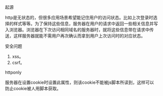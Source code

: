 

起源

http是无状态的，但很多应用场景希望能记住用户的访问状态。比如上次登录时选择的样式等等。为了保持这些信息，服务器在用户的请求中返回一些相关信息并写入浏览器。浏览器在下次访问相同域名的服务器时，就将这些信息带在请求中传送，这样服务器就能不需用户再次确认而拿到用户上次访问时的对应状态。

安全问题

1. xss。
2. csrf。



httponly

服务器在设置cookie时设置此属性，则该cookie不能被js脚本所读到，这样可以防止cookie被人用脚本获取。